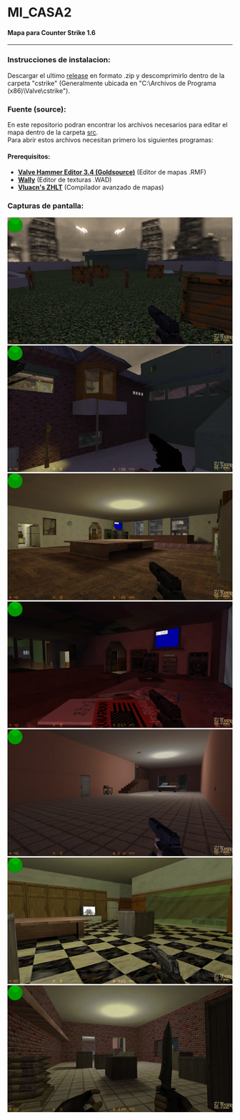 # **MI_CASA2**  
#### Mapa para Counter Strike 1.6  
---
### Instrucciones de instalacion:

Descargar el ultimo [release](https://github.com/trotskylenin/mi_casa2/releases) en formato .zip y descomprimirlo dentro de la carpeta "cstrike" (Generalmente ubicada en "C:\\Archivos de Programa (x86)\\Valve\\cstrike").

### Fuente (source):
En este repositorio podran encontrar los archivos necesarios para editar el mapa dentro de la carpeta [src](src).  
Para abrir estos archivos necesitan primero los siguientes programas:  

#### Prerequisitos:  
- **[Valve Hammer Editor 3.4 (Goldsource)](https://gamebanana.com/tools/5026)** (Editor de mapas .RMF)
- **[Wally](https://gamebanana.com/tools/4774)** (Editor de texturas .WAD)  
- **[Vluacn's ZHLT](https://forums.svencoop.com/showthread.php/40983-Downloads-amp-Changelogs)** (Compilador avanzado de mapas)  

### Capturas de pantalla:
![snapshot_1](snapshots/mi_casa2_1.jpg)  
![snapshot_2](snapshots/mi_casa2_2.jpg)
![snapshot_3](snapshots/mi_casa2_3.jpg)
![snapshot_4](snapshots/mi_casa2_4.jpg)
![snapshot_5](snapshots/mi_casa2_5.jpg)
![snapshot_6](snapshots/mi_casa2_6.jpg)
![snapshot_7](snapshots/mi_casa2_7.jpg)

